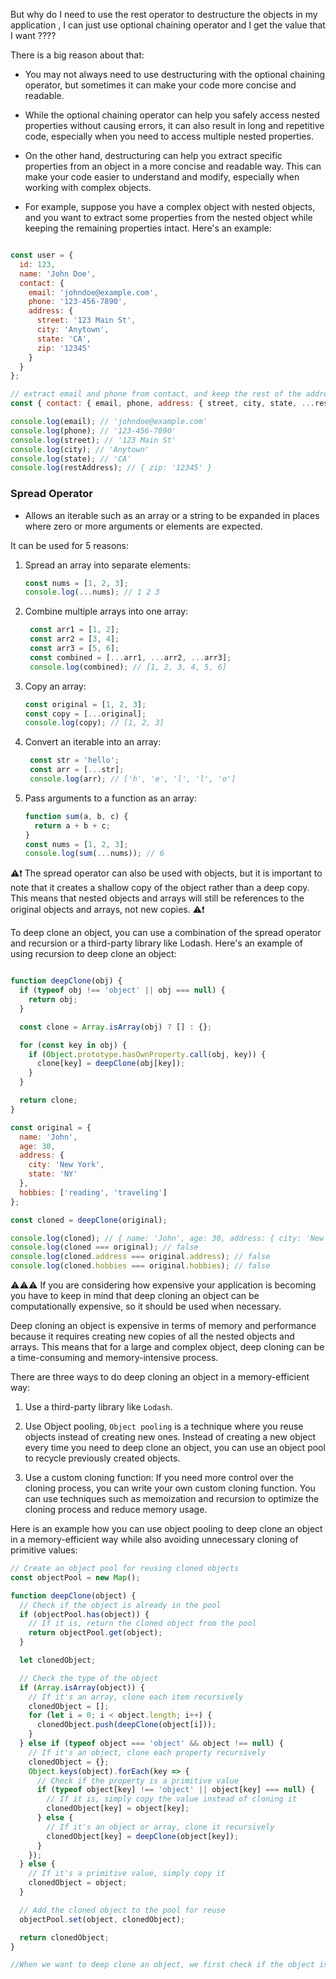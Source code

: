 But why do I need to use the rest operator to destructure the objects in my application , I can just use optional chaining operator and I get the value that I want ????

There is a big reason about that:

- You may not always need to use destructuring with the optional chaining operator, but sometimes it can make your code more concise and readable.

- While the optional chaining operator can help you safely access nested properties without causing errors, it can also result in long and repetitive code, especially when you need to access multiple nested properties.

- On the other hand, destructuring can help you extract specific properties from an object in a more concise and readable way. This can make your code easier to understand and modify, especially when working with complex objects.

- For example, suppose you have a complex object with nested objects, and you want to extract some properties from the nested object while keeping the remaining properties intact. Here's an example:

```JavaScript

const user = {
  id: 123,
  name: 'John Doe',
  contact: {
    email: 'johndoe@example.com',
    phone: '123-456-7890',
    address: {
      street: '123 Main St',
      city: 'Anytown',
      state: 'CA',
      zip: '12345'
    }
  }
};

// extract email and phone from contact, and keep the rest of the address
const { contact: { email, phone, address: { street, city, state, ...restAddress } } } = user;

console.log(email); // 'johndoe@example.com'
console.log(phone); // '123-456-7890'
console.log(street); // '123 Main St'
console.log(city); // 'Anytown'
console.log(state); // 'CA'
console.log(restAddress); // { zip: '12345' }

```

### Spread Operator

- Allows an iterable such as an array or a string to be expanded in places where zero or more arguments or elements are expected.

It can be used for 5 reasons:

1.  Spread an array into separate elements:

    ```JavaScript
    const nums = [1, 2, 3];
    console.log(...nums); // 1 2 3
    ```

2.  Combine multiple arrays into one array:

    ```JavaScript
     const arr1 = [1, 2];
     const arr2 = [3, 4];
     const arr3 = [5, 6];
     const combined = [...arr1, ...arr2, ...arr3];
     console.log(combined); // [1, 2, 3, 4, 5, 6]
    ```

3.  Copy an array:

    ```JavaScript
    const original = [1, 2, 3];
    const copy = [...original];
    console.log(copy); // [1, 2, 3]
    ```

4.  Convert an iterable into an array:

    ```JavaScript
     const str = 'hello';
     const arr = [...str];
     console.log(arr); // ['h', 'e', 'l', 'l', 'o']
    ```

5.  Pass arguments to a function as an array:
    ```JavaScript
    function sum(a, b, c) {
      return a + b + c;
    }
    const nums = [1, 2, 3];
    console.log(sum(...nums)); // 6
    ```

⚠️❗ The spread operator can also be used with objects, but it is important to note that it creates a shallow copy of the object rather than a deep copy. This means that nested objects and arrays will still be references to the original objects and arrays, not new copies. ⚠️❗

To deep clone an object, you can use a combination of the spread operator and recursion or a third-party library like Lodash.
Here's an example of using recursion to deep clone an object:

```JavaScript

function deepClone(obj) {
  if (typeof obj !== 'object' || obj === null) {
    return obj;
  }

  const clone = Array.isArray(obj) ? [] : {};

  for (const key in obj) {
    if (Object.prototype.hasOwnProperty.call(obj, key)) {
      clone[key] = deepClone(obj[key]);
    }
  }

  return clone;
}

const original = {
  name: 'John',
  age: 30,
  address: {
    city: 'New York',
    state: 'NY'
  },
  hobbies: ['reading', 'traveling']
};

const cloned = deepClone(original);

console.log(cloned); // { name: 'John', age: 30, address: { city: 'New York', state: 'NY' }, hobbies: [ 'reading', 'traveling' ] }
console.log(cloned === original); // false
console.log(cloned.address === original.address); // false
console.log(cloned.hobbies === original.hobbies); // false


```

⚠️⚠️⚠️
If you are considering how expensive your application is becoming you have to keep in mind that deep cloning an object can be computationally expensive, so it should be used when necessary.

Deep cloning an object is expensive in terms of memory and performance because it requires creating new copies of all the nested objects and arrays. This means that for a large and complex object, deep cloning can be a time-consuming and memory-intensive process.

There are three ways to do deep cloning an object in a memory-efficient way:

1. Use a third-party library like `Lodash`.

2. Use Object pooling, `Object pooling` is a technique where you reuse objects instead of creating new ones. Instead of creating a new object every time you need to deep clone an object, you can use an object pool to recycle previously created objects.

3. Use a custom cloning function: If you need more control over the cloning process, you can write your own custom cloning function. You can use techniques such as memoization and recursion to optimize the cloning process and reduce memory usage.

Here is an example how you can use object pooling to deep clone an object in a memory-efficient way while also avoiding unnecessary cloning of primitive values:

```JavaScript
// Create an object pool for reusing cloned objects
const objectPool = new Map();

function deepClone(object) {
  // Check if the object is already in the pool
  if (objectPool.has(object)) {
    // If it is, return the cloned object from the pool
    return objectPool.get(object);
  }

  let clonedObject;

  // Check the type of the object
  if (Array.isArray(object)) {
    // If it's an array, clone each item recursively
    clonedObject = [];
    for (let i = 0; i < object.length; i++) {
      clonedObject.push(deepClone(object[i]));
    }
  } else if (typeof object === 'object' && object !== null) {
    // If it's an object, clone each property recursively
    clonedObject = {};
    Object.keys(object).forEach(key => {
      // Check if the property is a primitive value
      if (typeof object[key] !== 'object' || object[key] === null) {
        // If it is, simply copy the value instead of cloning it
        clonedObject[key] = object[key];
      } else {
        // If it's an object or array, clone it recursively
        clonedObject[key] = deepClone(object[key]);
      }
    });
  } else {
    // If it's a primitive value, simply copy it
    clonedObject = object;
  }

  // Add the cloned object to the pool for reuse
  objectPool.set(object, clonedObject);

  return clonedObject;
}

//When we want to deep clone an object, we first check if the object is already in the pool. If it is, we simply return the cloned object from the pool instead of creating a new one. This helps reduce memory usage by reusing previously created objects.
